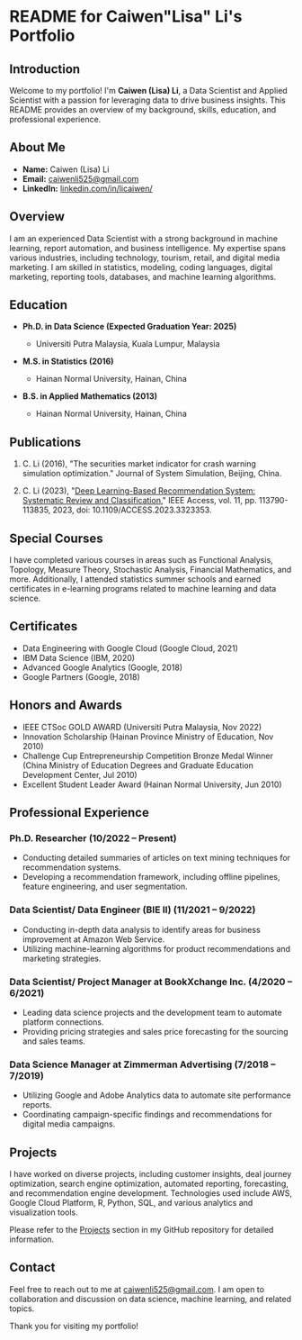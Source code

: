 # README for Caiwen"Lisa" Li's Portfolio

## Introduction
Welcome to my portfolio! I'm **Caiwen (Lisa) Li**, a Data Scientist and Applied Scientist with a passion for leveraging data to drive business insights. This README provides an overview of my background, skills, education, and professional experience.

## About Me
- **Name:** Caiwen (Lisa) Li
- **Email:** caiwenli525@gmail.com
- **LinkedIn:** [linkedin.com/in/licaiwen/](https://www.linkedin.com/in/licaiwen/)

## Overview
I am an experienced Data Scientist with a strong background in machine learning, report automation, and business intelligence. My expertise spans various industries, including technology, tourism, retail, and digital media marketing. I am skilled in statistics, modeling, coding languages, digital marketing, reporting tools, databases, and machine learning algorithms.

## Education
- **Ph.D. in Data Science (Expected Graduation Year: 2025)**
  - Universiti Putra Malaysia, Kuala Lumpur, Malaysia

- **M.S. in Statistics (2016)**
  - Hainan Normal University, Hainan, China

- **B.S. in Applied Mathematics (2013)**
  - Hainan Normal University, Hainan, China

## Publications
1. C. Li (2016), "The securities market indicator for crash warning simulation optimization." Journal of System Simulation, Beijing, China.

2. C. Li (2023), "[Deep Learning-Based Recommendation System: Systematic Review and Classification](https://ieeexplore.ieee.org/document/10274963)," IEEE Access, vol. 11, pp. 113790-113835, 2023, doi: 10.1109/ACCESS.2023.3323353.

## Special Courses
I have completed various courses in areas such as Functional Analysis, Topology, Measure Theory, Stochastic Analysis, Financial Mathematics, and more. Additionally, I attended statistics summer schools and earned certificates in e-learning programs related to machine learning and data science.

## Certificates
- Data Engineering with Google Cloud (Google Cloud, 2021)
- IBM Data Science (IBM, 2020)
- Advanced Google Analytics (Google, 2018)
- Google Partners (Google, 2018)

## Honors and Awards
- IEEE CTSoc GOLD AWARD (Universiti Putra Malaysia, Nov 2022)
- Innovation Scholarship (Hainan Province Ministry of Education, Nov 2010)
- Challenge Cup Entrepreneurship Competition Bronze Medal Winner (China Ministry of Education Degrees and Graduate Education Development Center, Jul 2010)
- Excellent Student Leader Award (Hainan Normal University, Jun 2010)

## Professional Experience
### Ph.D. Researcher (10/2022 – Present)
- Conducting detailed summaries of articles on text mining techniques for recommendation systems.
- Developing a recommendation framework, including offline pipelines, feature engineering, and user segmentation.

### Data Scientist/ Data Engineer (BIE II) (11/2021 – 9/2022)
- Conducting in-depth data analysis to identify areas for business improvement at Amazon Web Service.
- Utilizing machine-learning algorithms for product recommendations and marketing strategies.

### Data Scientist/ Project Manager at BookXchange Inc. (4/2020 – 6/2021)
- Leading data science projects and the development team to automate platform connections.
- Providing pricing strategies and sales price forecasting for the sourcing and sales teams.

### Data Science Manager at Zimmerman Advertising (7/2018 – 7/2019)
- Utilizing Google and Adobe Analytics data to automate site performance reports.
- Coordinating campaign-specific findings and recommendations for digital media campaigns.

## Projects
I have worked on diverse projects, including customer insights, deal journey optimization, search engine optimization, automated reporting, forecasting, and recommendation engine development. Technologies used include AWS, Google Cloud Platform, R, Python, SQL, and various analytics and visualization tools.

Please refer to the [Projects](#) section in my GitHub repository for detailed information.

## Contact
Feel free to reach out to me at caiwenli525@gmail.com. I am open to collaboration and discussion on data science, machine learning, and related topics.

Thank you for visiting my portfolio!

